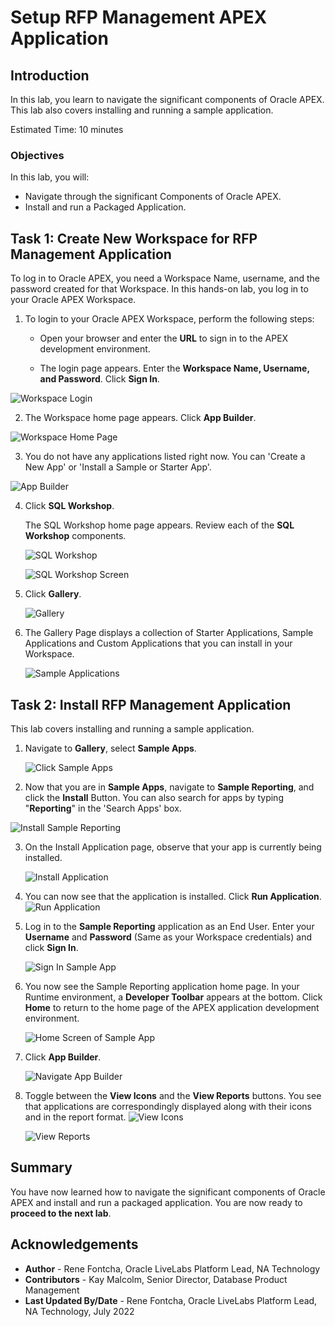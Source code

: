 # Setup RFP Management APEX Application


## Introduction

In this lab, you learn to navigate the significant components of Oracle APEX. This lab also covers installing and running a sample application.

Estimated Time: 10 minutes

### Objectives
In this lab, you will:
- Navigate through the significant Components of Oracle APEX.
- Install and run a Packaged Application.

## Task 1: Create New Workspace for RFP Management Application

To log in to Oracle APEX, you need a Workspace Name, username, and the password created for that Workspace. In this hands-on lab, you log in to your Oracle APEX Workspace.

1. To login to your Oracle APEX Workspace, perform the following steps:
    -	Open your browser and enter the **URL** to sign in to the APEX development environment.

    - The login page appears. Enter the **Workspace Name, Username, and Password**. Click **Sign In**.  

  ![Workspace Login](images/login-to-workspace.png " ")

2. The Workspace home page appears. Click **App Builder**.

  ![Workspace Home Page](images/workspace-home-page.png " ")

3. You do not have any applications listed right now. You can 'Create a New App' or 'Install a Sample or Starter App'.

  ![App Builder](images/app-builder2.png " ")

4. Click **SQL Workshop**.  

    The SQL Workshop home page appears. Review each of the **SQL Workshop** components.

    ![SQL Workshop](images/sql-workshop.png " ")  

    ![SQL Workshop Screen](images/sql-workshop1.png " ")

5. Click **Gallery**.

    ![Gallery](images/gallery.png " ")

6. The Gallery Page displays a collection of Starter Applications, Sample Applications and Custom Applications that you can install in your Workspace.

   ![Sample Applications](images/gallery-page2.png " ")

## Task 2: Install RFP Management Application

This lab covers installing and running a sample application.

1. Navigate to **Gallery**, select **Sample Apps**.

   ![Click Sample Apps](images/gallery-page3.png " ")

2. Now that you are in **Sample Apps**, navigate to **Sample Reporting**, and click the **Install** Button. You can also search for apps by typing "**Reporting**" in the 'Search Apps' box.

  ![Install Sample Reporting](images/install-sample-app.png " ")

3. On the Install Application page, observe that your app is currently being installed.

   ![Install Application](images/installing-sample-app.png " ")

4. You can now see that the application is installed. Click **Run Application**.
   ![Run Application](images/click-run-application.png " ")

5. Log in to the **Sample Reporting** application as an End User. Enter your **Username** and **Password** (Same as your Workspace credentials) and click **Sign In**.

   ![Sign In Sample App](images/log-in-to-the-app.png " ")

6. You now see the Sample Reporting application home page. In your Runtime environment, a **Developer Toolbar** appears at the bottom.
   Click **Home** to return to the home page of the APEX application development environment.

   ![Home Screen of Sample App](images/navigate-to-sample-reports.png " ")

7. Click **App Builder**.

   ![Navigate App Builder](images/navigate-to-app-builder.png " ")

8. Toggle between the **View Icons** and the **View Reports** buttons. You see that applications are correspondingly displayed along with their icons and in the report format.
   ![View Icons](images/display-as-icons1.png " ")

   ![View Reports](images/display-as-report1.png " ")

## Summary
You have now learned how to navigate the significant components of Oracle APEX and install and run a packaged application. You are now ready to **proceed to the next lab**.


## Acknowledgements

* **Author** - Rene Fontcha, Oracle LiveLabs Platform Lead, NA Technology
* **Contributors** - Kay Malcolm, Senior Director, Database Product Management
* **Last Updated By/Date** - Rene Fontcha, Oracle LiveLabs Platform Lead, NA Technology, July 2022
